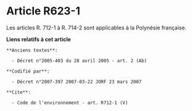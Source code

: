 # Article R623-1

Les articles R. 712-1 à R. 714-2 sont applicables à la Polynésie française.

**Liens relatifs à cet article**

	**Anciens textes**:

	  - Décret n°2005-403 du 28 avril 2005 - art. 2 (Ab)

	**Codifié par**:

	  - Décret n°2007-397 2007-03-22 JORF 23 mars 2007

	**Cite**:

	  - Code de l'environnement - art. R712-1 (V)
